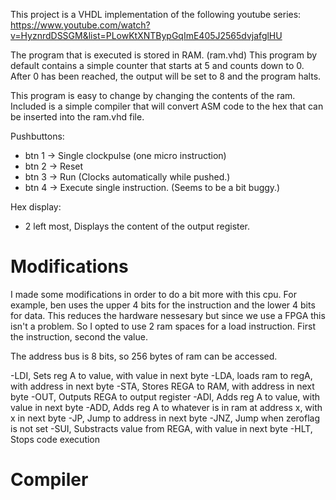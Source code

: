 This project is a VHDL implementation of the following youtube series: https://www.youtube.com/watch?v=HyznrdDSSGM&list=PLowKtXNTBypGqImE405J2565dvjafglHU

The program that is executed is stored in RAM. (ram.vhd)
This program by default contains a simple counter that starts at 5 and counts down to 0. 
After 0 has been reached, the output will be set to 8 and the program halts.

This program is easy to change by changing the contents of the ram.
Included is a simple compiler that will convert ASM code to the hex that can be inserted into the ram.vhd file.


Pushbuttons:
 - btn 1 -> Single clockpulse (one micro instruction)
 - btn 2 -> Reset
 - btn 3 -> Run (Clocks automatically while pushed.)
 - btn 4 -> Execute single instruction. (Seems to be a bit buggy.)

Hex display:
 - 2 left most, Displays the content of the output register.



# Modifications
I made some modifications in order to do a bit more with this cpu. For example, ben uses the upper 4 bits for the instruction and the lower 4 bits for data. This reduces the hardware nessesary but since we use a FPGA this isn't a problem. So I opted to use 2 ram spaces for a load instruction. First the instruction, second the value.

The address bus is 8 bits, so 256 bytes of ram can be accessed.


 -LDI, Sets reg A to value, with value in next byte
 -LDA, loads ram to regA,  with address in next byte
 -STA, Stores REGA to RAM, with address in next byte
 -OUT, Outputs REGA to output register
 -ADI, Adds reg A to value, with value in next byte
 -ADD, Adds reg A to whatever is in ram at address x, with x in next byte
 -JP,  Jump to address in next byte
 -JNZ, Jump when zeroflag is not set
 -SUI, Substracts value from REGA, with value in next byte
 -HLT, Stops code execution

# Compiler
